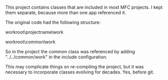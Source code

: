 
This project contains classes that are included in most MFC projects. I kept them separate, 
because more than one app referenced it.

The original code had the following structure:

   workroot\projectname\work

   workroot\common\work

  So in the project the common class was referenced by adding "../../common/work" in the include configuration.

   This may complicate things on re-compiling the project, but it was necessary to incorporate classes evolving for decades.
 Yes, before git.   
